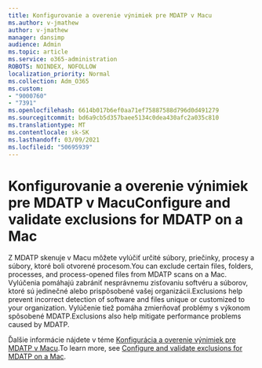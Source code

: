 ```yaml
---
title: Konfigurovanie a overenie výnimiek pre MDATP v Macu
ms.author: v-jmathew
author: v-jmathew
manager: dansimp
audience: Admin
ms.topic: article
ms.service: o365-administration
ROBOTS: NOINDEX, NOFOLLOW
localization_priority: Normal
ms.collection: Adm_O365
ms.custom:
- "9000760"
- "7391"
ms.openlocfilehash: 6614b017b6ef0aa71ef75887588d796d0d491279
ms.sourcegitcommit: bd6a9cb5d357baee5134c0dea430afc2a035c810
ms.translationtype: MT
ms.contentlocale: sk-SK
ms.lasthandoff: 03/09/2021
ms.locfileid: "50695939"
---
```

# <a name="configure-and-validate-exclusions-for-mdatp-on-a-mac"></a><span data-ttu-id="3b42e-102">Konfigurovanie a overenie výnimiek pre MDATP v Macu</span><span class="sxs-lookup"><span data-stu-id="3b42e-102">Configure and validate exclusions for MDATP on a Mac</span></span>

<span data-ttu-id="3b42e-103">Z MDATP skenuje v Macu môžete vylúčiť určité súbory, priečinky, procesy a súbory, ktoré boli otvorené procesom.</span><span class="sxs-lookup"><span data-stu-id="3b42e-103">You can exclude certain files, folders, processes, and process-opened files from MDATP scans on a Mac.</span></span> <span data-ttu-id="3b42e-104">Vylúčenia pomáhajú zabrániť nesprávnemu zisťovaniu softvéru a súborov, ktoré sú jedinečné alebo prispôsobené vašej organizácii.</span><span class="sxs-lookup"><span data-stu-id="3b42e-104">Exclusions help prevent incorrect detection of software and files unique or customized to your organization.</span></span> <span data-ttu-id="3b42e-105">Vylúčenie tiež pomáha zmierňovať problémy s výkonom spôsobené MDATP.</span><span class="sxs-lookup"><span data-stu-id="3b42e-105">Exclusions also help mitigate performance problems caused by MDATP.</span></span>

<span data-ttu-id="3b42e-106">Ďalšie informácie nájdete v téme [Konfigurácia a overenie výnimiek pre MDATP v Macu](https://go.microsoft.com/fwlink/?linkid=2144616).</span><span class="sxs-lookup"><span data-stu-id="3b42e-106">To learn more, see [Configure and validate exclusions for MDATP on a Mac](https://go.microsoft.com/fwlink/?linkid=2144616).</span></span>
